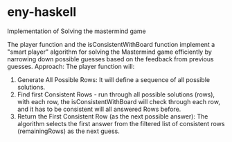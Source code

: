# eny-haskell

Implementation of Solving the mastermind game

The player function and the isConsistentWithBoard function implement a "smart player" algorithm for solving the Mastermind game efficiently by narrowing down possible guesses based on the feedback from previous guesses.
Approach: The player function will:
1. Generate All Possible Rows: It will define a sequence of all possible solutions. 
2. Find first Consistent Rows - run through all possible solutions (rows), with each row, the isConsistentWithBoard will check through each row, and it has to be consistent will all answered Rows before.
3. Return the First Consistent Row (as the next possible answer): The algorithm selects the first answer from the filtered list of consistent rows (remainingRows) as the next guess.